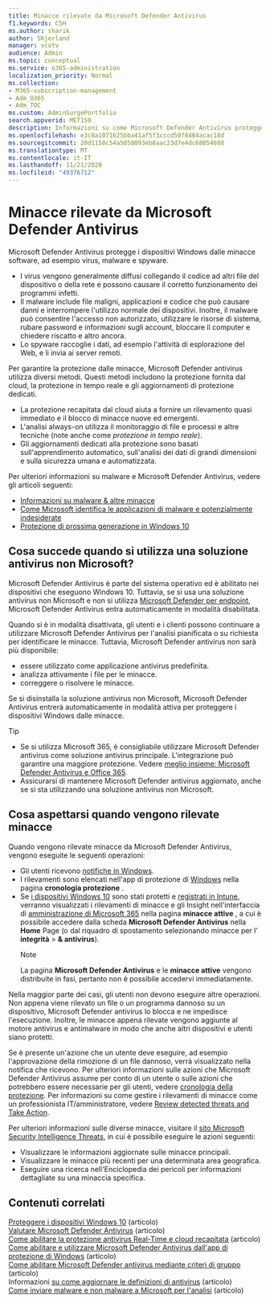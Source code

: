 ```yaml
---
title: Minacce rilevate da Microsoft Defender Antivirus
f1.keywords: CSH
ms.author: sharik
author: SKjerland
manager: scotv
audience: Admin
ms.topic: conceptual
ms.service: o365-administration
localization_priority: Normal
ms.collection:
- M365-subscription-management
- Adm_O365
- Adm_TOC
ms.custom: AdminSurgePortfolio
search.appverid: MET150
description: Informazioni su come Microsoft Defender Antivirus protegge i dispositivi Windows dalle minacce software, ad esempio virus, malware e spyware.
ms.openlocfilehash: e3c8a1071625bba41af5f3cccd50f8484acac18d
ms.sourcegitcommit: 20d1158c54a5058093eb8aac23d7e4dc68054688
ms.translationtype: MT
ms.contentlocale: it-IT
ms.lasthandoff: 11/21/2020
ms.locfileid: "49376712"
---
```

# <a name="threats-detected-by-microsoft-defender-antivirus"></a>Minacce rilevate da Microsoft Defender Antivirus

Microsoft Defender Antivirus protegge i dispositivi Windows dalle minacce software, ad esempio virus, malware e spyware.

- I virus vengono generalmente diffusi collegando il codice ad altri file del dispositivo o della rete e possono causare il corretto funzionamento dei programmi infetti.
- Il malware include file maligni, applicazioni e codice che può causare danni e interrompere l'utilizzo normale dei dispositivi. Inoltre, il malware può consentire l'accesso non autorizzato, utilizzare le risorse di sistema, rubare password e informazioni sugli account, bloccare il computer e chiedere riscatto e altro ancora.
- Lo spyware raccoglie i dati, ad esempio l'attività di esplorazione del Web, e li invia ai server remoti.
 
Per garantire la protezione dalle minacce, Microsoft Defender antivirus utilizza diversi metodi. Questi metodi includono la protezione fornita dal cloud, la protezione in tempo reale e gli aggiornamenti di protezione dedicati.

- La protezione recapitata dal cloud aiuta a fornire un rilevamento quasi immediato e il blocco di minacce nuove ed emergenti.
- L'analisi always-on utilizza il monitoraggio di file e processi e altre tecniche (note anche come *protezione in tempo reale*).
- Gli aggiornamenti dedicati alla protezione sono basati sull'apprendimento automatico, sull'analisi dei dati di grandi dimensioni e sulla sicurezza umana e automatizzata. 

Per ulteriori informazioni su malware e Microsoft Defender Antivirus, vedere gli articoli seguenti: 

- [Informazioni su malware & altre minacce](/windows/security/threat-protection/intelligence/understanding-malware)
- [Come Microsoft identifica le applicazioni di malware e potenzialmente indesiderate](/windows/security/threat-protection/intelligence/criteria)
- [Protezione di prossima generazione in Windows 10](/windows/security/threat-protection/microsoft-defender-antivirus/microsoft-defender-antivirus-in-windows-10)

## <a name="what-happens-when-a-non-microsoft-antivirus-solution-is-used"></a>Cosa succede quando si utilizza una soluzione antivirus non Microsoft? 

Microsoft Defender Antivirus è parte del sistema operativo ed è abilitato nei dispositivi che eseguono Windows 10. Tuttavia, se si usa una soluzione antivirus non Microsoft e non si utilizza [Microsoft Defender per endpoint](/windows/security/threat-protection/microsoft-defender-atp/microsoft-defender-advanced-threat-protection), Microsoft Defender Antivirus entra automaticamente in modalità disabilitata.  

Quando si è in modalità disattivata, gli utenti e i clienti possono continuare a utilizzare Microsoft Defender Antivirus per l'analisi pianificata o su richiesta per identificare le minacce. Tuttavia, Microsoft Defender antivirus non sarà più disponibile:

- essere utilizzato come applicazione antivirus predefinita.
- analizza attivamente i file per le minacce.
- correggere o risolvere le minacce.

Se si disinstalla la soluzione antivirus non Microsoft, Microsoft Defender Antivirus entrerà automaticamente in modalità attiva per proteggere i dispositivi Windows dalle minacce.

> [!TIP]
> - Se si utilizza Microsoft 365, è consigliabile utilizzare Microsoft Defender antivirus come soluzione antivirus principale. L'integrazione può garantire una maggiore protezione. Vedere [meglio insieme: Microsoft Defender Antivirus e Office 365](/windows/security/threat-protection/microsoft-defender-antivirus/office-365-microsoft-defender-antivirus).
> - Assicurarsi di mantenere Microsoft Defender antivirus aggiornato, anche se si sta utilizzando una soluzione antivirus non Microsoft.

## <a name="what-to-expect-when-threats-are-detected"></a>Cosa aspettarsi quando vengono rilevate minacce

Quando vengono rilevate minacce da Microsoft Defender Antivirus, vengono eseguite le seguenti operazioni:

- Gli utenti ricevono [notifiche in Windows](https://support.microsoft.com/windows/8942c744-6198-fe56-4639-34320cf9444e). 
- I rilevamenti sono elencati nell'app di protezione di [Windows](/windows/security/threat-protection/windows-defender-security-center/windows-defender-security-center) nella pagina **cronologia protezione** .  
- Se [i dispositivi Windows 10](secure-win-10-pcs.md) sono stati protetti e [registrati in Intune](/mem/intune/enrollment/windows-enrollment-methods), verranno visualizzati i rilevamenti di minacce e gli Insight nell'interfaccia di <a href="https://go.microsoft.com/fwlink/p/?linkid=2024339" target="_blank">amministrazione di Microsoft 365</a> nella pagina **minacce attive** , a cui è possibile accedere dalla scheda **Microsoft Defender Antivirus** nella **Home** Page (o dal riquadro di spostamento selezionando minacce per l' **integrità**  >  **& antivirus**).
    > [!NOTE]
    > La pagina **Microsoft Defender Antivirus** e le **minacce attive** vengono distribuite in fasi, pertanto non è possibile accedervi immediatamente.

Nella maggior parte dei casi, gli utenti non devono eseguire altre operazioni. Non appena viene rilevato un file o un programma dannoso su un dispositivo, Microsoft Defender antivirus lo blocca e ne impedisce l'esecuzione. Inoltre, le minacce appena rilevate vengono aggiunte al motore antivirus e antimalware in modo che anche altri dispositivi e utenti siano protetti.  

Se è presente un'azione che un utente deve eseguire, ad esempio l'approvazione della rimozione di un file dannoso, verrà visualizzato nella notifica che ricevono. Per ulteriori informazioni sulle azioni che Microsoft Defender Antivirus assume per conto di un utente o sulle azioni che potrebbero essere necessarie per gli utenti, vedere [cronologia della protezione](https://support.microsoft.com/office/f1e5fd95-09b4-46d1-b8c7-1059a1e09708). Per informazioni su come gestire i rilevamenti di minacce come un professionista IT/amministratore, vedere [Review detected threats and Take Action](review-threats-take-action.md).

Per ulteriori informazioni sulle diverse minacce, visitare il <a href="https://www.microsoft.com/wdsi/threats" target="_blank">sito Microsoft Security Intelligence Threats</a>, in cui è possibile eseguire le azioni seguenti: 

- Visualizzare le informazioni aggiornate sulle minacce principali.
- Visualizzare le minacce più recenti per una determinata area geografica.
- Eseguire una ricerca nell'Enciclopedia dei pericoli per informazioni dettagliate su una minaccia specifica.

## <a name="related-content"></a>Contenuti correlati

[Proteggere i dispositivi Windows 10](secure-windows-10-devices.md) (articolo) \
[Valutare Microsoft Defender Antivirus](/windows/security/threat-protection/microsoft-defender-antivirus/evaluate-microsoft-defender-antivirus) (articolo) \
[Come abilitare la protezione antivirus Real-Time e cloud recapitata](/mem/intune/user-help/turn-on-defender-windows#turn-on-real-time-and-cloud-delivered-protection) (articolo) \
[Come abilitare e utilizzare Microsoft Defender Antivirus dall'app di protezione di Windows](/windows/security/threat-protection/microsoft-defender-antivirus/microsoft-defender-security-center-antivirus) (articolo) \
[Come abilitare Microsoft Defender antivirus mediante criteri di gruppo](/mem/intune/user-help/turn-on-defender-windows#turn-on-windows-defender) (articolo) \
Informazioni [su come aggiornare le definizioni di antivirus](/mem/intune/user-help/turn-on-defender-windows#update-your-antivirus-definitions) (articolo) \
[Come inviare malware e non malware a Microsoft per l'analisi](/microsoft-365/security/office-365-security/submitting-malware-and-non-malware-to-microsoft-for-analysis) (articolo)